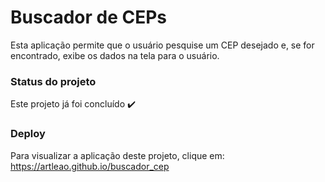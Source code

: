 # Buscador de CEPs

Esta aplicação permite que o usuário pesquise um CEP desejado e, se for encontrado, exibe os dados na tela para o usuário.

### Status do projeto

Este projeto já foi concluído :heavy_check_mark:

### Deploy

Para visualizar a aplicação deste projeto, clique em: https://artleao.github.io/buscador_cep


